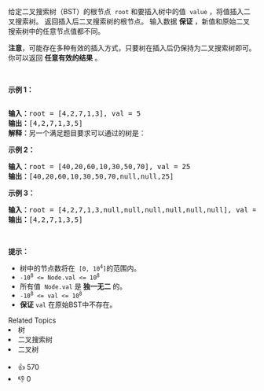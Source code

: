 <p>给定二叉搜索树（BST）的根节点
 <meta charset="UTF-8" />&nbsp;<code>root</code>&nbsp;和要插入树中的值
 <meta charset="UTF-8" />&nbsp;<code>value</code>&nbsp;，将值插入二叉搜索树。 返回插入后二叉搜索树的根节点。 输入数据 <strong>保证</strong> ，新值和原始二叉搜索树中的任意节点值都不同。</p>

<p><strong>注意</strong>，可能存在多种有效的插入方式，只要树在插入后仍保持为二叉搜索树即可。 你可以返回 <strong>任意有效的结果</strong> 。</p>

<p>&nbsp;</p>

<p><strong>示例 1：</strong></p> 
<img alt="" src="https://assets.leetcode.com/uploads/2020/10/05/insertbst.jpg" /> 
<pre>
<strong>输入：</strong>root = [4,2,7,1,3], val = 5
<strong>输出：</strong>[4,2,7,1,3,5]
<strong>解释：</strong>另一个满足题目要求可以通过的树是：
<img alt="" src="https://assets.leetcode.com/uploads/2020/10/05/bst.jpg" />
</pre>

<p><strong>示例 2：</strong></p>

<pre>
<strong>输入：</strong>root = [40,20,60,10,30,50,70], val = 25
<strong>输出：</strong>[40,20,60,10,30,50,70,null,null,25]
</pre>

<p><strong>示例 3：</strong></p>

<pre>
<strong>输入：</strong>root = [4,2,7,1,3,null,null,null,null,null,null], val = 5
<strong>输出：</strong>[4,2,7,1,3,5]
</pre>

<p>&nbsp;</p>

<p><strong>提示：</strong></p>

<ul> 
 <li>树中的节点数将在
  <meta charset="UTF-8" />&nbsp;<code>[0,&nbsp;10<sup>4</sup>]</code>的范围内。
  <meta charset="UTF-8" /></li> 
 <li><code>-10<sup>8</sup>&nbsp;&lt;= Node.val &lt;= 10<sup>8</sup></code></li> 
 <li>所有值&nbsp;
  <meta charset="UTF-8" /><code>Node.val</code>&nbsp;是&nbsp;<strong>独一无二</strong>&nbsp;的。</li> 
 <li><code>-10<sup>8</sup>&nbsp;&lt;= val &lt;= 10<sup>8</sup></code></li> 
 <li><strong>保证</strong>&nbsp;<code>val</code>&nbsp;在原始BST中不存在。</li> 
</ul>

<div><div>Related Topics</div><div><li>树</li><li>二叉搜索树</li><li>二叉树</li></div></div><br><div><li>👍 570</li><li>👎 0</li></div>